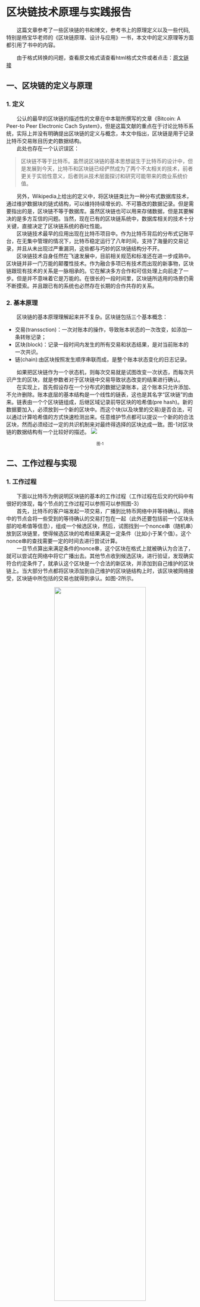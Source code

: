 # 区块链技术原理与实践报告  
&emsp;&emsp;这篇文章参考了一些区块链的书和博文，参考书上的原理定义以及一些代码,特别是杨宝华老师的《区块链原理、设计与应用》一书，本文中的定义原理等方面都引用了书中的内容。

&emsp;&emsp;由于格式转换的问题，查看原文格式请查看html格式文件或者点击：[原文链接](https://github.com/HanlongLiao/NIS-Blockchain/blob/master/report.md)    

## 一、区块链的定义与原理

### 1. 定义

&emsp;&emsp;公认的最早的区块链的描述性的文章在中本聪所撰写的文章《Bitcoin: A Peer-to Peer Electronic Cach System》，但是这篇文献的重点在于讨论比特币系统，实际上并没有明确提出区块链的定义与概念，本文中指出，区块链是用于记录比特币交易账目历史的数据结构。  
&emsp;&emsp;此处也存在一个认识误区：  
> 区块链不等于比特币。虽然说区块链的基本思想诞生于比特币的设计中，但是发展到今天，比特币和区块链已经俨然成为了两个不太相关的技术，前者更关于实验性意义，后者则从技术层面探讨和研究可能带来的商业系统价值。  

&emsp;&emsp;另外，Wikipedia上给出的定义中，将区块链类比为一种分布式数据库技术，通过维护数据块的链式结构，可以维持持续增长的、不可篡改的数据记录。但是需要指出的是，区块链不等于数据库。虽然区块链也可以用来存储数据，但是其要解决的是多方互信的问题。当然，现在已有的区块链系统中，数据库相关的技术十分关键，直接决定了区块链系统的吞吐性能。  
&emsp;&emsp;区块链技术最早的应用出现在比特币项目中。作为比特币背后的分布式记账平台，在无集中管理的情况下，比特币稳定运行了八年时间，支持了海量的交易记录，并且从未出现过严重漏洞，这些都与巧妙的区块链结构分不开。  
&emsp;&emsp;区块链技术自身任然在飞速发展中，目前相关规范和标准还在进一步成熟中。区块链并非一门万能的颠覆性技术。作为融合多项已有技术而出现的新事物，区块链跟现有技术的关系是一脉相承的。它在解决多方合作和可信处理上向前走了一步。但是并不意味着它是万能的。在很长的一段时间里，区块链所适用的场景仍需不断摸索。并且跟已有的系统也必然存在长期的合作共存的关系。  

### 2. 基本原理  
&emsp;&emsp;区块链的基本原理理解起来并不复杂。区块链包括三个基本概念：
- 交易(transsction)：一次对账本的操作，导致账本状态的一次改变，如添加一条转账记录；
- 区块(block)：记录一段时间内发生的所有交易和状态结果，是对当前账本的一次共识。
- 链(chain):由区块按照发生顺序串联而成，是整个账本状态变化的日志记录。 

&emsp;&emsp;如果把区块链作为一个状态机，则每次交易就是试图改变一次状态，而每次共识产生的区块，就是参数者对于区块链中交易导致状态改变的结果进行确认。  
&emsp;&emsp;在实现上，首先假设存在一个分布式的数据记录账本，这个账本只允许添加、不允许删除。账本底层的基本结构是一个线性的链表，这也是其名字“区块链”的由来。链表由一个个区块链组成，后继区域记录前导区块的哈希值(pre hash)。新的数据要加入，必须放到一个新的区块中。而这个块(以及块里的交易)是否合法，可以通过计算哈希值的方式快速检测出来。任意维护节点都可以提议一个新的的合法区块，然而必须经过一定的共识机制来对最终得选择的区块达成一致。图-1对区块链的数据结构有一个比较好的描述。
![](./reportconfig/1.png) 
<center><font size=1>图-1</font></center>

## 二、工作过程与实现  

### 1. 工作过程  

&emsp;&emsp;下面以比特币为例说明区块链的基本的工作过程（工作过程在后文的代码中有很好的体现，每个节点的工作过程可以参照可以参照图-3）  
&emsp;&emsp;首先，比特币的客户端发起一项交易，广播到比特币网络中并等待确认。网络中的节点会将一些受到的等待确认的交易打包在一起（此外还要包括前一个区块头部的哈希值等信息），组成一个候选区块，然后，试图找到一个nonce串（随机串）放到区块链里，使得候选区块的哈希结果满足一定条件（比如小于某个值）。这个nonce串的查找需要一定的时间去进行尝试计算。  
&emsp;&emsp;一旦节点算出来满足条件的nonce串，这个区块在格式上就被确认为合法了，就可以尝试在网络中将它广播出去。其他节点收到候选区块，进行验证，发现确实符合约定条件了，就承认这个区块是一个合法的新区块，并添加到自己维护的区块链上。当大部分节点都将区块添加到自己维护的区块链结构上时，该区块被网络接受，区块链中所包括的交易也就得到承认。如图-2所示。  
<div align=center>
<img src="./reportconfig/3.png" width="70%" />  
</div>  
<center><font size=1>图-2</font></center>  
&emsp;&emsp;当然，在实现上还有很多额外的细节。这里边比较关键的步骤有两个：一个是完成对一笔交易的共识（创建区块结构）；一个是新的区块添加到区块链上，被大家认可，确保未来无法被篡改。  
&emsp;&emsp;比特币的这种基于算力寻找nonce串的共识机制称为工作量证明（Proof of Work, PoW）。目前，要让哈希结果满足一定条件，并无已知的快速启发式算法，只能进行尝试性的暴力计算。尝试的次数越多（工作量越大），算出来的概率越大。  
&emsp;&emsp;通过调节对于哈希结果的限制，比特币网络控制平均约10分钟产生一个合法区块。算出区块的节点将得到区块中所有交易的管理费用和协议固定发放的奖励费（目前是12.5比特币，每4年减半），这个基三新区快的过程俗称挖矿。  
&emsp;&emsp;当然，以上只是最为基本的区块链的原理，在实际运用过程中还有很多的细节与难题需要处理。比如个人隐私的保护，交易的性能，分布式共识的改进，系统的可扩张性以及数据库的使用。  

### 2. 区块链的简单实现

&emsp;&emsp;通过借鉴一些网上现有的实现方法与理解，我自己实现了一个基本的区块链模型。这个模型实现了添加交易，添加区块，共识的解决区块链长度冲突等基本的操作，但是也有一些功能没有实现，比如候选区块的验证，数据存储等。下面我就代码进行简单的说明。  
每一个节点的基本的流程如图-3所示：  
![](./reportconfig/2.png)  
<center><font size=1>图-3</font></center>  

创建交易与添加区块的过程如下  
```python
    class Blockchain(object):
    def __init__(self):
        self.chain = []
        self.current_transaction = []

        # Create the genesis block
        self.new_block(previous_hash=1, proof=100)

    def new_block(self, proof, previous_hash=None):
        """
         Create a new block, and adds it to chain
        :param proof: <int> The proof given by the proof of work algorithm
        :param previous_hash: (Optional) <str> Hash of previous block
        :return: <dict> New block
        """

        block = {
            'index': len(self.chain) + 1,
            'timestamp': time(),
            'transactions': self.current_transaction,
            'proof': proof,
            'previous_hash': previous_hash or self.hash(self.chain[-1])
        }

        # Request the current list of transaction
        self.current_transaction = []

        self.chain.append(block)
        return block

    def new_transaction(self, sender, recipient, amount):
        """
        Create a new transaction to go into the next mined Block
        :param sender: <str> Address of the Sender
        :param recipient: <str> Address of the recipient
        :param amount: <int> Amount
        :return: <int> The index of the block that will hold this transaction
        """

        self.current_transaction.append({
            'sender': sender,
            'recipient': recipient,
            'amount': amount
        })

        return self.last_block['index'] + 1

    @staticmethod
    def hash(block):
        """
        Create a SHA-256 hash of a block
        :param block: <dict> Block
        :return: <str>
        """

        # we must make sure that the dictionary is ordered, or we'll have inconsistent hashes
        block_string = json.dumps(block, sort_keys=True).encode()
        return hashlib.sha256(block_string).hexdigest()

    @property
    def last_block(self):
        return self.chain[-1]
```
<center size=1><font size=1>代码-1</font></center>  

&emsp;&emsp;初始时刻需要有初始化两个个列表，用于保存当前的交易与区块链表。新建的交易包括三项，sender, recipient和amount三项，每个区块包块四项，区块的索引号index,时间戳 timestamp,包含的交易 transaction,验证号 proof和区块链中前一个区块的哈希值previous_hash。初始时刻已经在区块链中放入了一个区块。在前边的原理中已经提高一个节点如何才能完成挖矿，得到奖励，将当前的区块加到自己的区块链中。这里的每一个区块都会有一个proof，“挖矿”过程的进行就是找到当前需要添加的区块的proof,如果找到，则说明这个区块没有问题，可以添加到区块链中。  
寻找的方法即通过上述代码中的求前一个区块的proof值与当前的一个任意输入的proof值得hash值，如果满足了指定的条件，则这个区块的proof值就确定下来，区块可以添加到区块链当中。  
代码如下：
```python
class Blockchain(object):
# ...
 def proof_of_work(self, last_proof):
        """
        Simple proof of work algorithm
        - Find a number p', such that hash(pp') contains leading 4 zeroes, where p is the previous p'
        - p is the previous proof, and p' is the new proof
        :param last_proof: <int>
        :return: <int>
        """

        proof = 0
        while self.valid_proof(last_proof, proof) is False:
            proof += 1

        return proof

    @staticmethod
    def valid_proof(last_proof, proof):
        """
       Validates the proof: Does hash(last_proof, proof) contain 4 leading zeroes
        :param last_proof:<int> Previous proof
        :param proof:<int> Current proof
        :return:<bool> True if correct, False if not
        """

        guess = f'{last_proof}{proof}'.encode()
        guess_hash = hashlib.sha256(guess).hexdigest()
        return guess_hash[:4] == '0000'
# ...
```
<center><font size=1>代码-2</font></center>

&emsp;&emsp;验证的方法是使得输入的proof值与前一个区块的proof值连接的字符串的hash值的前四位是“0000”,则是符合条件的proof值，当然这里可以使用任意的其他验证方法，此处我直接参考了博客中的验证方法。
&emsp;&emsp;以上是整个实现过程的核心代码，还有一些实现的细节，不再赘述。下面再使用Flask框架和postman来进行演示：  

```python
app = Flask(__name__)

# Generate a globally unique address for this node
node_identifier = str(uuid4()).replace('-', '')

# Instantiate the blockchain
blockchain = Blockchain()


@app.route('/mine', methods=['GET'])
def mine():
    # We run the proof of work algorithm to get the next proof
    last_block = blockchain.last_block
    last_proof = last_block['proof']
    proof = blockchain.proof_of_work(last_proof)

    # We must receive a reward for finding the proof
    # The sender is "0" to signify that this node has mined a new coin
    blockchain.new_transaction(
        sender="0",
        recipient=node_identifier,
        amount=1
    )

    # Forge the new block by adding it to the chain
    block = blockchain.new_block(proof)

    response = {
        'message': "New block forged",
        'index': block['index'],
        'transactions': block['transactions'],
        'proof': block['proof'],
        'previous': block['previous_hash']
    }

    return jsonify(response), 200


@app.route('/transactions/new', methods=['POST'])
def new_transaction():
    values = request.get_json()

    # Check that the required fields are in the POST'ed data
    required = ['sender', 'recipient', 'amount']
    if not all(k in values for k in required):
        return 'Messing values', 400

    # Create a new Transaction
    index = blockchain.new_transaction(values['sender'], values['recipient'], values['amount'])

    response = {'message': f'Transaction will be added to Block {index}'}
    return jsonify(response), 201


@app.route('/chain', methods=['GET'])
def full_chain():
    response = {
        'chain': blockchain.chain,
        'length': len(blockchain.chain)
    }

    return jsonify(response), 200
```
<center><font size=1>代码-3</font></center>  
使用Flask框架建立了三条路径，作用如下:  

>1. @app.route('/transactions/new', methods=['POST'])  
用于建立新的交易，返回201
>2. @app.route('/mine', methods=['GET'])  
用于添加区块，返回200  
>3. @app.route('/chain', methods=['GET'])  
用于查看当前的区块链信息，返回200  
&emsp;&emsp;到现在为止，已经基本实现了交易的添加与区块的添加的功能，但是还没有说明是如何实现分布式的共识的功能的，此处并没有实现对于候选区块的广播功能，只是实现了注册不同的用户，各自维护自己的区块链，并且一个节点可以通过注册的节点来同步自己的区块链，且是根据拥有最长区块链的节点来更新自己的区块链的功能，核心的代码如下：
```python
class Blockchain(object):
    def __init__(self):
        self.chain = []
        self.current_transaction = []

        # Create the genesis block
        self.new_block(previous_hash=1, proof=100)
        self.nodes = set()

    def register_node(self, address):
        """
        Add a new node to the list of nodes
        :param address: <str> Address of node. Eg. "http:192.168.0.5:5000"
        :return: None
        """

        parsed_url = urlparse(address)
        self.nodes.add(parsed_url.netloc)

    # ...
        def resolve_conflicts(self):
        """
        This is our Consensus Algorithm, it resolves conflicts
        by replacing our chain with the longest one in the network.
        :return: <bool> True if our chain was replaced, False is not
        """

        neighbours = self.nodes
        new_chain = None

        # We're only looking for chains longer than ours
        max_length = len(self.chain)

        # Grab and verify the chains from all the nodes in our network
        for node in neighbours:
            response = requests.get(f'http://{node}/chain')

            if response.status_code == 200:
                length = response.json()['length']
                chain = response.json()['chain']

                # Check if the length if longer and the chain is valid
                if length > max_length and self.valid_chain(chain):
                    max_length = length
                    new_chain = chain

        # Replace our chain if we discovered a new, valid chain longer than ours
        if new_chain:
            self.chain = new_chain
            return True

        return False


    # ...
```
<center><font size=1>代码-4</font></center>
&emsp;&emsp;其中，register_node()用于注册新的节点，resolve_conflict用于解决各个节点的区块链长度不一致的问题，然后相应的加上flake路径：  

```python
@app.route('/nodes/register', methods=['POST'])
def register_nodes():
    # values_j = r'request.get_json()'
    # values = json.loads(values_j)
    #
    values = request.get_json()
    print(type(values))
    # dict(values)
    nodes = values.get('nodes')
    if nodes is None:
        return "Error: Please supply a valid list of nodes", 400

    for node in nodes:
        blockchain.register_node(node)

    response = {
        'message': 'New nodes have been added',
        'total_nodes': list(blockchain.nodes)
    }

    return jsonify(response), 201


@app.route('/nodes/resolve', methods=['GET'])
def consensus():
    replaced = blockchain.resolve_conflicts()

    if replaced:
        response = {
            'message': 'Our chain was replaced',
            'new_chain': blockchain.chain
        }
    else:
        response = {
            'message': 'Our chain is authoritative',
            'chain': blockchain.chain
        }

        return jsonify(response), 200
```
&emsp;&emsp;其中，@app.route('/nodes/register', methods=['POST']) 用于注册节点，
@app.route('/nodes/resolve', methods=['GET'])用于解决冲突。
下面，适用postman简单地演示结果：
我在此处没有使用两台电脑做实验，而是使用同一台电脑的不同节点进行了简单的功能测试。  
首先开启服务器：  
<div align=center>
<img src="./reportconfig/4.png" width="90%">
</div>
<center><font size=1>图-4</font></center>
然后在postman中分别建立新的交易和节点，其中5000端口建立连个区块的区块链，5001端口建立有3个区块的区块链，如下图所示：  
<img src="./reportconfig/9.png">  
<center><font size=1>图-5</font></center>  
首先需要将5001端口所表示的节点进行注册，如图-5所示。
<img src="./reportconfig/5.png">  
<center><font size=1>图-6</font></center>  
图-6表示在5000端口建立新的交易。
<img src="./reportconfig/6.png">  
<center><font size=1>图-7</font></center>  
图-7表示在5000端口，添加区块，即挖矿的过程。  
<img src="./reportconfig/7.png">  
<center><font size=1>图-8</font></center> 
图-8表示在5000端口查看这个节点的当前区块链，5001的端口的所有操作均和5000端口保持一致，但是在5001端口所表示的节点多建立一个区块，目的在于后面实现 
<img src="./reportconfig/10.png">  
<center><font size=1>图-9</font></center> 
图-9是调用@app.route('/nodes/resolve', methods=['GET'])用于两个节点的区块链长度不一致的冲突。

## 三、实践感想  
&emsp;&emsp;我通过这次的实践，了解了区块链和比特币的基本概念，并且通过自己动手和借鉴基本实现了一个简单的区块链的模型。但是模型中有很多区块链的细节的技术是没有实现的，这有待后续的进一步的补充与完善。  
&emsp;&emsp;接下来我会再去看一些书籍和动手实践一下，再细致地了解区块链中的实现细节。

